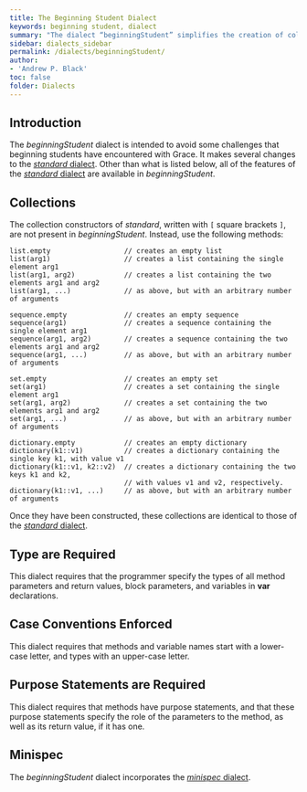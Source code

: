 ```yaml
---
title: The Beginning Student Dialect
keywords: beginning student, dialect
summary: "The dialect “beginningStudent” simplifies the creation of collections, enforces case conventions, requires type declarations and purpose statements, and includes ”minispec”."
sidebar: dialects_sidebar
permalink: /dialects/beginningStudent/
author:
- 'Andrew P. Black'
toc: false
folder: Dialects
---
```


## Introduction

The _beginningStudent_ dialect is intended to avoid some challenges that 
beginning students have encountered with Grace.  It makes several changes to 
the [_standard_ dialect]({{site.baseurl}}/dialects/standard).
Other than what is listed below, all of the features of the
[_standard_ dialect]({{site.baseurl}}/dialects/standard)
are available in _beginningStudent_.

## Collections

The collection constructors of _standard_, written with `[` square brackets `]`,
are not present in _beginningStudent_.  Instead, use the following methods:

    list.empty                  // creates an empty list
    list(arg1)                  // creates a list containing the single element arg1
    list(arg1, arg2)            // creates a list containing the two elements arg1 and arg2
    list(arg1, ...)             // as above, but with an arbitrary number of arguments 
    
    sequence.empty              // creates an empty sequence
    sequence(arg1)              // creates a sequence containing the single element arg1
    sequence(arg1, arg2)        // creates a sequence containing the two elements arg1 and arg2
    sequence(arg1, ...)         // as above, but with an arbitrary number of arguments 
    
    set.empty                   // creates an empty set
    set(arg1)                   // creates a set containing the single element arg1
    set(arg1, arg2)             // creates a set containing the two elements arg1 and arg2
    set(arg1, ...)              // as above, but with an arbitrary number of arguments 
    
    dictionary.empty            // creates an empty dictionary
    dictionary(k1::v1)          // creates a dictionary containing the single key k1, with value v1
    dictionary(k1::v1, k2::v2)  // creates a dictionary containing the two keys k1 and k2,
                                // with values v1 and v2, respectively.
    dictionary(k1::v1, ...)     // as above, but with an arbitrary number of arguments 

Once they have been constructed, these collections are identical to those of the
[_standard_ dialect]({{site.baseurl}}/dialects/standard).

## Type are Required

This dialect requires that the programmer specify the types of all method parameters 
and return values, block parameters, and variables in **var** declarations.

## Case Conventions Enforced

This dialect requires that methods and variable names start with a lower-case letter,
and types with an upper-case letter.

## Purpose Statements are Required

This dialect requires that methods have purpose statements, and that these purpose
statements specify the role of the parameters to the method, as well as its return value, if it has one.

## Minispec

The _beginningStudent_ dialect incorporates the [_minispec_ dialect]({{site.baseurl}}/dialects/minispec).
